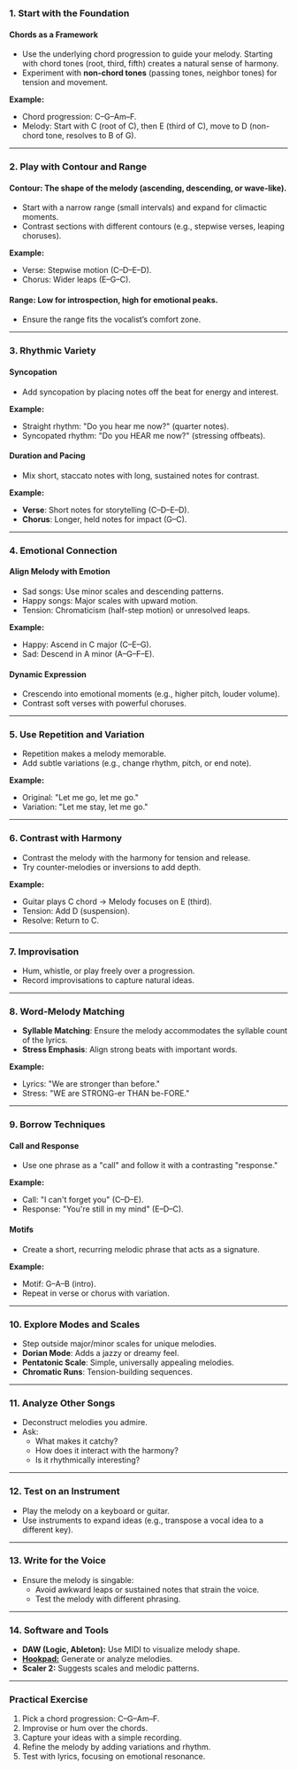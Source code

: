 ### **1. Start with the Foundation**

#### **Chords as a Framework**

- Use the underlying chord progression to guide your melody. Starting with chord tones (root, third, fifth) creates a natural sense of harmony.
- Experiment with **non-chord tones** (passing tones, neighbor tones) for tension and movement.

**Example:**

- Chord progression: C–G–Am–F.
- Melody: Start with C (root of C), then E (third of C), move to D (non-chord tone, resolves to B of G).

---

### **2. Play with Contour and Range**

#### **Contour**: The shape of the melody (ascending, descending, or wave-like).

- Start with a narrow range (small intervals) and expand for climactic moments.
- Contrast sections with different contours (e.g., stepwise verses, leaping choruses).

**Example:**

- Verse: Stepwise motion (C–D–E–D).
- Chorus: Wider leaps (E–G–C).

#### **Range**: Low for introspection, high for emotional peaks.

- Ensure the range fits the vocalist’s comfort zone.

---

### **3. Rhythmic Variety**

#### **Syncopation**

- Add syncopation by placing notes off the beat for energy and interest.

**Example:**

- Straight rhythm: "Do you hear me now?" (quarter notes).
- Syncopated rhythm: "Do you HEAR me now?" (stressing offbeats).

#### **Duration and Pacing**

- Mix short, staccato notes with long, sustained notes for contrast.

**Example:**

- **Verse**: Short notes for storytelling (C–D–E–D).
- **Chorus**: Longer, held notes for impact (G–C).

---

### **4. Emotional Connection**

#### **Align Melody with Emotion**

- Sad songs: Use minor scales and descending patterns.
- Happy songs: Major scales with upward motion.
- Tension: Chromaticism (half-step motion) or unresolved leaps.

**Example:**

- Happy: Ascend in C major (C–E–G).
- Sad: Descend in A minor (A–G–F–E).

#### **Dynamic Expression**

- Crescendo into emotional moments (e.g., higher pitch, louder volume).
- Contrast soft verses with powerful choruses.

---

### **5. Use Repetition and Variation**

- Repetition makes a melody memorable.
- Add subtle variations (e.g., change rhythm, pitch, or end note).

**Example:**

- Original: "Let me go, let me go."
- Variation: "Let me stay, let me go."

---

### **6. Contrast with Harmony**

- Contrast the melody with the harmony for tension and release.
- Try counter-melodies or inversions to add depth.

**Example:**

- Guitar plays C chord → Melody focuses on E (third).
- Tension: Add D (suspension).
- Resolve: Return to C.

---

### **7. Improvisation**

- Hum, whistle, or play freely over a progression.
- Record improvisations to capture natural ideas.

---

### **8. Word-Melody Matching**

- **Syllable Matching**: Ensure the melody accommodates the syllable count of the lyrics.
- **Stress Emphasis**: Align strong beats with important words.

**Example:**

- Lyrics: "We are stronger than before."
- Stress: "WE are STRONG-er THAN be-FORE."

---

### **9. Borrow Techniques**

#### **Call and Response**

- Use one phrase as a "call" and follow it with a contrasting "response."

**Example:**

- Call: "I can't forget you" (C–D–E).
- Response: "You're still in my mind" (E–D–C).

#### **Motifs**

- Create a short, recurring melodic phrase that acts as a signature.

**Example:**

- Motif: G–A–B (intro).
- Repeat in verse or chorus with variation.

---

### **10. Explore Modes and Scales**

- Step outside major/minor scales for unique melodies.
- **Dorian Mode**: Adds a jazzy or dreamy feel.
- **Pentatonic Scale**: Simple, universally appealing melodies.
- **Chromatic Runs**: Tension-building sequences.

---

### **11. Analyze Other Songs**

- Deconstruct melodies you admire.
- Ask:
    - What makes it catchy?
    - How does it interact with the harmony?
    - Is it rhythmically interesting?

---

### **12. Test on an Instrument**

- Play the melody on a keyboard or guitar.
- Use instruments to expand ideas (e.g., transpose a vocal idea to a different key).

---

### **13. Write for the Voice**

- Ensure the melody is singable:
    - Avoid awkward leaps or sustained notes that strain the voice.
    - Test the melody with different phrasing.

---

### **14. Software and Tools**

- **DAW (Logic, Ableton):** Use MIDI to visualize melody shape.
- [**Hookpad:**]() Generate or analyze melodies.
- **Scaler 2:** Suggests scales and melodic patterns.

---

### **Practical Exercise**

1. Pick a chord progression: C–G–Am–F.
2. Improvise or hum over the chords.
3. Capture your ideas with a simple recording.
4. Refine the melody by adding variations and rhythm.
5. Test with lyrics, focusing on emotional resonance.